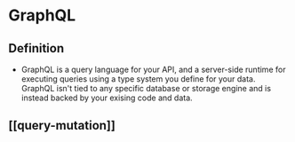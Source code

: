 # GraphQL
## Definition
- GraphQL is a query language for your API, and a server-side runtime for executing queries using a type system you define for your data. GraphQL isn't tied to any specific database or storage engine and is instead backed by your exising code and data.
## [[query-mutation]]